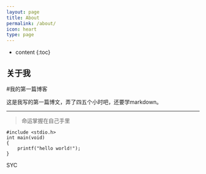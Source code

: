 ```yaml
---
layout: page
title: About
permalink: /about/
icon: heart
type: page
---
```


* content
{:toc}

## 关于我
#我的第一篇博客

这是我写的第一篇博文，弄了四五个小时吧，还要学markdown。

---
>命运掌握在自己手里
```
#include <stdio.h>
int main(void)  
{  
    printf("hello world!");  
}
```
SYC
